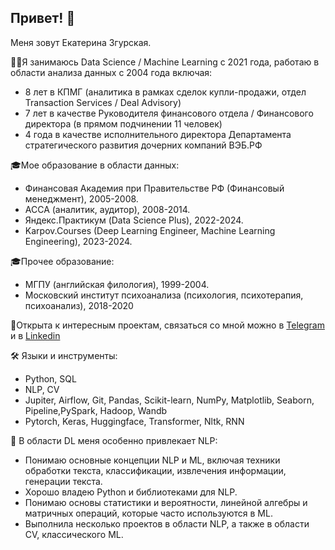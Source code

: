 ## Привет! 👋

Меня зовут Екатерина Згурская.

🙋‍♂️Я занимаюсь Data Science / Machine Learning с 2021 года, работаю в области анализа данных с 2004 года включая:
- 8 лет в КПМГ (аналитика в рамках сделок купли-продажи, отдел Transaction Services / Deal Advisory)
- 7 лет в качестве Руководителя финансового отдела / Финансового директора (в прямом подчинении 11 человек)
- 4 года в качестве исполнительного директора Департамента стратегического развития дочерних компаний ВЭБ.РФ

🎓Мое образование в области данных:
- Финансовая Академия при Правительстве РФ (Финансовый менеджмент), 2005-2008.
- ACCA (аналитик, аудитор), 2008-2014.
- Яндекс.Практикум (Data Science Plus), 2022-2024.
- Karpov.Courses (Deep Learning Engineer, Machine Learning Engineering), 2023-2024.

🎓Прочее образование:
- МГПУ (английская филология), 1999-2004.
- Московский институт психоанализа (психология, психотерапия, психоанализ), 2018-2020
  
👐Открыта к интересным проектам, связаться со мной можно в [Telegram](https://t.me/EkaterinaZgurskaya) и в [Linkedin](www.linkedin.com/in/ekaterina-zgurskaya-93a51a52)

🛠 Языки и инструменты:

- Python, SQL
- NLP, CV
- Jupiter, Airflow, Git, Pandas, Scikit-learn, NumPy, Matplotlib, Seaborn, Pipeline,PySpark, Hadoop, Wandb
- Pytorch, Keras, Huggingface, Transformer, Nltk, RNN

🔭 В области DL меня особенно привлекает NLP:
- Понимаю основные концепции NLP и ML, включая техники обработки текста, классификации, извлечения информации, генерации текста.
- Хорошо владею Python и библиотеками для NLP.
- Понимаю основы статистики и вероятности, линейной алгебры и матричных операций, которые часто используются в ML.
- Выполнила несколько проектов в области NLP, а также в области CV, классического ML.
